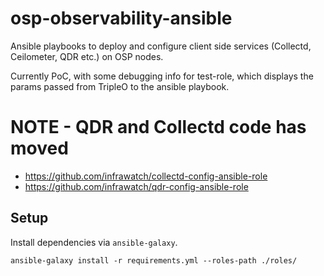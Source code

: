 # osp-observability-ansible

Ansible playbooks to deploy and configure client side services (Collectd,
Ceilometer, QDR etc.) on OSP nodes.

Currently PoC, with some debugging info for test-role, which displays the
params passed from TripleO to the ansible playbook.

# NOTE - QDR and Collectd code has moved
* https://github.com/infrawatch/collectd-config-ansible-role
* https://github.com/infrawatch/qdr-config-ansible-role

## Setup

Install dependencies via `ansible-galaxy`.

```
ansible-galaxy install -r requirements.yml --roles-path ./roles/
```
